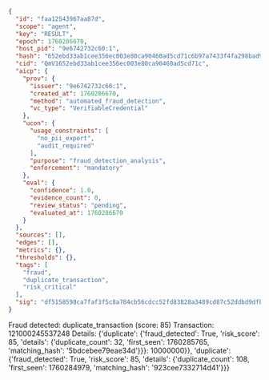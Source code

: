 ```json
{
  "id": "faa12543967aa87d",
  "scope": "agent",
  "key": "RESULT",
  "epoch": 1760286670,
  "host_pid": "9e6742732c60:1",
  "hash": "652ebd33ab1cee356ec003e80ca90460ad5cd71c6b97a7433f4fa298bad9634a",
  "cid": "QmV1652ebd33ab1cee356ec003e80ca90460ad5cd71c",
  "aicp": {
    "prov": {
      "issuer": "9e6742732c60:1",
      "created_at": 1760286670,
      "method": "automated_fraud_detection",
      "vc_type": "VerifiableCredential"
    },
    "ucon": {
      "usage_constraints": [
        "no_pii_export",
        "audit_required"
      ],
      "purpose": "fraud_detection_analysis",
      "enforcement": "mandatory"
    },
    "eval": {
      "confidence": 1.0,
      "evidence_count": 0,
      "review_status": "pending",
      "evaluated_at": 1760286670
    }
  },
  "sources": [],
  "edges": [],
  "metrics": {},
  "thresholds": {},
  "tags": [
    "fraud",
    "duplicate_transaction",
    "risk_critical"
  ],
  "sig": "df5158598ca7faf3f5c8a784cb56cdcc52fd83828a3489cd87c52ddbd9dfb64a"
}
```

Fraud detected: duplicate_transaction (score: 85)
Transaction: 121000245537248
Details: {'duplicate': {'fraud_detected': True, 'risk_score': 85, 'details': {'duplicate_count': 32, 'first_seen': 1760285765, 'matching_hash': '5bdcebee79eae34d'}}}: 10000000}}, 'duplicate': {'fraud_detected': True, 'risk_score': 85, 'details': {'duplicate_count': 108, 'first_seen': 1760284979, 'matching_hash': '923cee7332714d41'}}}